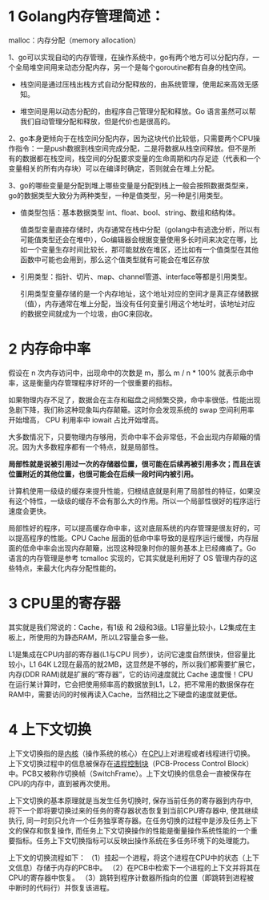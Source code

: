 # 1 Golang内存管理简述：

malloc：内存分配（memory allocation） 

1、go可以实现自动的内存管理，在操作系统中，go有两个地方可以分配内存，一个全局堆空间用来动态分配内存，另一个是每个goroutine都有自身的栈空间。

- 栈空间是通过压栈出栈方式自动分配释放的，由系统管理，使用起来高效无感知。

- 堆空间是用以动态分配的，由程序自己管理分配和释放。Go 语言虽然可以帮我们自动管理分配和释放，但是代价也是很高的。

2、go本身更倾向于在栈空间分配内存，因为这块代价比较低，只需要两个CPU操作指令：一是push数据到栈空间完成分配，二是将数据从栈空间释放。但不是所有的数据都在栈空间，栈空间的分配要求变量的生命周期和内存足迹（代表和一个变量相关的所有内存块）可以在编译时确定，否则就会在堆上分配。

3、go的哪些变量是分配到堆上哪些变量是分配到栈上一般会按照数据类型来，go的数据类型大致分为两种类型，一种是值类型，另一种是引用类型。

- 值类型包括：基本数据类型 int、float、bool、string、数组和结构体。

  值类型变量直接存储时，内存通常在栈中分配（golang中有逃逸分析，所以有可能值类型还会在堆中），Go编辑器会根据变量使用多长时间来决定在哪，比如一个变量生存时间比较长，那可能就放在堆区，还比如有一个值类型在其他函数中可能也会用到，那么这个值类型就有可能会在堆区存放

- 引用类型：指针、切片、map、channel管道、interface等都是引用类型。

  引用类型变量存储的是一个内存地址，这个地址对应的空间才是真正存储数据（值），内存通常在堆上分配，当没有任何变量引用这个地址时，该地址对应的数据空间就成为一个垃圾，由GC来回收。

 

# 2 内存命中率

假设在 n 次内存访问中，出现命中的次数是 m，那么 m / n * 100% 就表示命中率，这是衡量内存管理程序好坏的一个很重要的指标。

如果物理内存不足了，数据会在主存和磁盘之间频繁交换，命中率很低，性能出现急剧下降，我们称这种现象叫内存颠簸。这时你会发现系统的 swap 空间利用率开始增高， CPU 利用率中 iowait 占比开始增高。

大多数情况下，只要物理内存够用，页命中率不会非常低，不会出现内存颠簸的情况。因为大多数程序都有一个特点，就是局部性。

**局部性就是说被引用过一次的存储器位置，很可能在后续再被引用多次；而且在该位置附近的其他位置，也很可能会在后续一段时间内被引用。**

计算机使用一级级的缓存来提升性能，归根结底就是利用了局部性的特征，如果没有这个特性，一级级的缓存不会有那么大的作用。所以一个局部性很好的程序运行速度会更快。

局部性好的程序，可以提高缓存命中率，这对底层系统的内存管理是很友好的，可以提高程序的性能。CPU Cache 层面的低命中率导致的是程序运行缓慢，内存层面的低命中率会出现内存颠簸，出现这种现象时你的服务基本上已经瘫痪了。Go 语言的内存管理是参考 tcmalloc 实现的，它其实就是利用好了 OS 管理内存的这些特点，来最大化内存分配性能的。



# 3 CPU里的寄存器

其实就是我们常说的：Cache，有1级 和 2级和3级。L1容量比较小，L2集成在主板上，所使用的为静态RAM，所以L2容量会多一些。

L1是集成在CPU内部的寄存器(L1与CPU 同步），访问它速度自然很快，但容量比较小，L1 64K L2现在最高的就2MB，这显然是不够的，所以我们都需要扩展它，内存(DDR RAM)就是扩展的“寄存器”，它的访问速度就比 Cache 速度慢！CPU 在运行某计算时，它会把使用频率高的数据放到L1，L2，把不常用的数据保存在RAM中，需要访问的时候再读入Cache，当然相比之下硬盘的速度就更低。



# 4 上下文切换

上下文切换指的是[内核](https://baike.baidu.com/item/内核/108410)（操作系统的核心）在[CPU](https://baike.baidu.com/item/CPU/120556)上对进程或者线程进行切换。上下文切换过程中的信息被保存在[进程控制块](https://baike.baidu.com/item/进程控制块/7205297)（PCB-Process Control Block）中。PCB又被称作切换帧（SwitchFrame）。上下文切换的信息会一直被保存在CPU的内存中，直到被再次使用。

上下文切换的基本原理就是当发生任务切换时, 保存当前任务的寄存器到内存中, 将下一个即将要切换过来的任务的寄存器状态恢复到当前CPU寄存器中, 使其继续执行, 同一时刻只允许一个任务独享寄存器。在任务切换的过程中是涉及任务上下文的保存和恢复操作, 而任务上下文切换操作的性能是衡量操作系统性能的一个重要指标。任务上下文切换指标可以反映出操作系统在多任务环境下的处理能力。

上下文的切换流程如下：
（1）挂起一个进程，将这个进程在CPU中的状态（上下文信息）存储于内存的PCB中。
（2）在PCB中检索下一个进程的上下文并将其在CPU的寄存器中恢复。
（3）跳转到程序计数器所指向的位置（即跳转到进程被中断时的代码行）并恢复该进程。